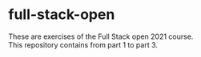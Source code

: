 # full-stack-open
These are exercises of the Full Stack open 2021 course.\
This repository contains from part 1 to part 3.
